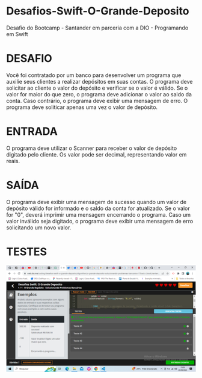 # Desafios-Swift-O-Grande-Deposito
Desafio do Bootcamp - Santander em parceria com a DIO - Programando em Swift 


# DESAFIO
Você foi contratado por um banco para desenvolver um programa que auxilie seus clientes a realizar depósitos em suas contas. O programa deve solicitar ao cliente o valor do depósito e verificar se o valor é válido. Se o valor for maior do que zero, o programa deve adicionar o valor ao saldo da conta. Caso contrário, o programa deve exibir uma mensagem de erro. O programa deve soliticar apenas uma vez o valor de depósito.

# ENTRADA
O programa deve utilizar o Scanner para receber o valor de depósito digitado pelo cliente. Os valor pode ser decimal, representando valor em reais.

# SAÍDA
O programa deve exibir uma mensagem de sucesso quando um valor de depósito válido for informado e o saldo da conta for atualizado. Se o valor for "0", deverá imprimir uma mensagem encerrando o programa. Caso um valor inválido seja digitado, o programa deve exibir uma mensagem de erro solicitando um novo valor.

# TESTES
![Alt text](image.png)